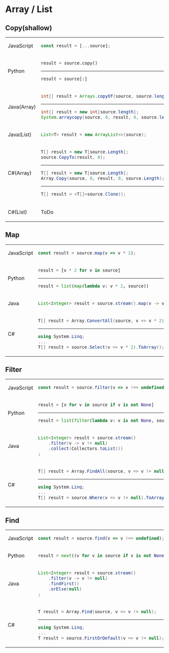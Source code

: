 # Array / List
## Copy(shallow)
<table><tbody>
<tr><td valign="middle">JavaScript</td><td>

```js
const result = [...source];
```
</td></tr>

<tr><td valign="middle">Python</td><td>

```python
result = source.copy()
```
---
```python
result = source[:]
```
</td></tr>

<tr><td valign="middle">Java(Array)</td><td>

```java
int[] result = Arrays.copyOf(source, source.length);
```
---
```java
int[] result = new int[source.length];
System.arraycopy(source, 0, result, 0, source.length);
```

</td></tr>
<tr><td valign="middle">Java(List)</td><td>

```java
List<T> result = new ArrayList<>(source);
```
</td></tr>
<tr><td valign="middle">C#(Array)</td><td>

```c#
T[] result = new T[source.Length];
source.CopyTo(result, 0);
```
---

```c#
T[] result = new T[source.Length];
Array.Copy(source, 0, result, 0, source.Length);
```
---
```c#
T[] result = <T[]>source.Clone();
```

</td></tr>
<tr><td valign="middle">C#(List)</td><td>

ToDo

</td></tr>
</tbody></table>


## Map
<table><tbody>
<tr><td valign="middle">JavaScript</td><td>

```js
const result = source.map(v => v * 2);
```
</td></tr>

<tr><td valign="middle">Python</td><td>

```python
result = [v * 2 for v in source]
```
---
```python
result = list(map(lambda v: v * 2, source))
```
</td></tr>

<tr><td valign="middle">Java</td><td>

```java
List<Integer> result = source.stream().map(v -> v * 2).collect(Collectors.toList());
```
</td></tr>
<tr><td valign="middle">C#</td><td>

```c#
T[] result = Array.ConvertAll(source, v => v * 2);
```
---
```c#
using System.Linq;
...
T[] result = source.Select(v => v * 2).ToArray();
```
</td></tr>
</tbody></table>


## Filter
<table><tbody>
<tr><td valign="middle">JavaScript</td><td>

```js
const result = source.filter(v => v !== undefined);
```
</td></tr>

<tr><td valign="middle">Python</td><td>

```python
result = [v for v in source if v is not None]
```
---
```python
result = list(filter(lambda v: v is not None, source))
```
</td></tr>

<tr><td valign="middle">Java</td><td>

```java
List<Integer> result = source.stream()
    .filter(v -> v != null)
    .collect(Collectors.toList())
;
```
</td></tr>
<tr><td valign="middle">C#</td><td>

```c#
T[] result = Array.FindAll(source, v => v != null);
```
---
```c#
using System.Linq;
...
T[] result = source.Where(v => v != null).ToArray();
```
</td></tr>
</tbody></table>


## Find
<table><tbody>
<tr><td valign="middle">JavaScript</td><td>

```js
const result = source.find(v => v !== undefined);
```
</td></tr>

<tr><td valign="middle">Python</td><td>

```python
result = next((v for v in source if v is not None), None)
```
</td></tr>

<tr><td valign="middle">Java</td><td>

```java
List<Integer> result = source.stream()
    .filter(v -> v != null)
    .findFirst()
    .orElse(null)
;
```
</td></tr>
<tr><td valign="middle">C#</td><td>

```c#
T result = Array.Find(source, v => v != null);
```
---
```c#
using System.Linq;
...
T result = source.FirstOrDefault(v => v != null);
```
</td></tr>
</tbody></table>
